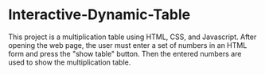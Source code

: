 # Interactive-Dynamic-Table


This project is a multiplication table using HTML, CSS, and Javascript. After opening the web page, the user must enter a set of numbers in an HTML form and press the "show table" button. Then the entered numbers are used to show the multiplication table.
